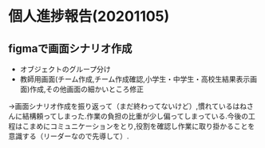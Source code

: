 # 個人進捗報告(20201105)

## figmaで画面シナリオ作成
* オブジェクトのグループ分け
* 教師用画面(チーム作成,チーム作成確認,小学生・中学生・高校生結果表示画面)作成,その他画面の細かいところ修正

→画面シナリオ作成を振り返って（まだ終わってないけど）,慣れているはねさんに結構頼ってしまった.作業の負担の比重が少し偏ってしまっている.今後の工程はこまめにコミュニケーションをとり,役割を確認し作業に取り掛かることを意識する（リーダーなので先導して）.

